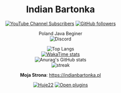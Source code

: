 <div align="center">

# Indian Bartonka

[![YouTube Channel Subscribers](https://img.shields.io/youtube/channel/subscribers/UCWB4EYTRnkjZy6FEH47v_Sg?style=social)](https://youtube.com/@IndianBartonka)
[![GitHub followers](https://img.shields.io/github/followers/IndianBartonka?style=social)](https://github.com/IndianBartonka?tab=followers)

Poland Java Beginer</br> 
![Discord](https://discord.c99.nl/widget/theme-4/608063215854682133.png) </br>

![Top Langs](https://github-readme-stats.vercel.app/api/top-langs/?username=indianbartonka&langs_count=8&theme=radical)</br>
[![WakaTime stats](https://github-readme-stats.vercel.app/api/wakatime?username=IndianBartonka&theme=radical&layout=compact)](https://wakatime.com/@IndianBartonka)<br>
![Anurag's GitHub stats](https://github-readme-stats.vercel.app/api?username=indianbartonka&show_icons=true&theme=radical)</br>
![streak](https://github-readme-streak-stats.herokuapp.com/?user=indianbartonka&theme=radical)</br>

**Moja Strona**: https://indianbartonka.pl

[![Huje22](https://discordapp.com/api/guilds/863164502031597568/widget.png?style=banner2)](https://discord.com/invite/56h83WPKdK) [![Open plugins](https://discordapp.com/api/guilds/1071413512414449666/widget.png?style=banner2)](https://discord.com/invite/aXDs6qtDCV) </br>
</div>

